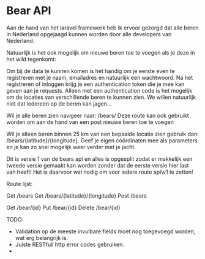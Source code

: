<h1> Bear API </h1>

Aan de hand van het laravel framework heb ik ervoor gezorgd dat alle beren in Nederland opgejaagd kunnen worden door
alle developers van Nederland.

Natuurlijk is het ook mogelijk om nieuwe beren toe te voegen als je deze in het wild tegenkomt:

Om bij de data te kunnen komen is het handig om je eerste even te registreren met je naam, emailadres en natuurlijk een wachtwoord. Na het registreren of inloggen krijg je een authentication token die je mee kan geven aan je requests. Alleen met een authentication code is het mogelijk om de locaties van verschillende beren te kunnen zien. We willen natuurlijk niet dat iedereen op de beren kan jagen...

Wil je alle beren zien navigeer naar: /bears/
Deze route kan ook gebruikt worden om aan de hand van een post nieuwe beren toe te voegen

Wil je alleen beren binnen 25 km van een bepaalde locatie zien gebruik dan: /bears/{latitude}/{longitude}. Geef je eigen coördinaten mee als parameters en je kan zo snel mogelijk weer verder met je jacht.

Dit is versie 1 van de bears api en alles is opgesplit zodat er makkelijk een tweede versie gemaakt kan worden zonder dat de eerste versie hier last van heeft! Het is daarvoor wel nodig om voor iedere route api\v1 te zetten!

Route lijst:

Get /bears
Get /bears/{latitude}/{longitude}
Post /bears

Get /bear/{id}
Put /bear/{id}
Delete /bear/{id}

TODO:

- Validation op de meeste invulbare fields moet nog toegevoegd worden, wat erg belangrijk is.
- Juiste RESTfull http error codes gebruiken.
- 